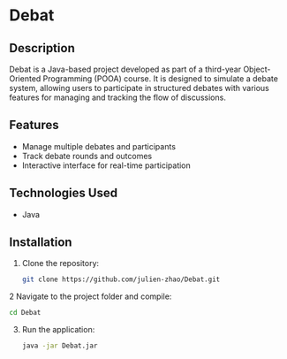 # Debat

## Description

Debat is a Java-based project developed as part of a third-year Object-Oriented Programming (POOA) course. It is designed to simulate a debate system, allowing users to participate in structured debates with various features for managing and tracking the flow of discussions.

## Features

- Manage multiple debates and participants
- Track debate rounds and outcomes
- Interactive interface for real-time participation

## Technologies Used

- Java

## Installation

1. Clone the repository:
   ```bash
   git clone https://github.com/julien-zhao/Debat.git
   ```
2 Navigate to the project folder and compile:
   ```bash
   cd Debat
   ```

3. Run the application:
   ```bash
   java -jar Debat.jar
   ```
